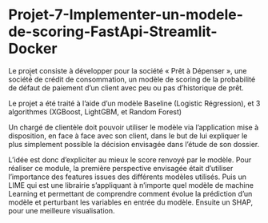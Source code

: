 # Projet-7-Implementer-un-modele-de-scoring-FastApi-Streamlit-Docker
Le projet consiste à développer pour la société « Prêt à Dépenser », une société́ de crédit de consommation, un modèle de scoring de la probabilité de défaut de paiement d’un client avec peu ou pas d’historique de prêt. 

Le projet a été traité à l’aide d’un modèle Baseline (Logistic Régression), et 3 algorithmes (XGBoost, LightGBM, et Random Forest) 

Un chargé de clientèle doit pouvoir utiliser le modèle via l’application mise à disposition, en face à face avec son client, dans le but de lui expliquer le plus simplement possible la décision envisagée dans l’étude de son dossier.

L’idée est donc d’expliciter au mieux le score renvoyé par le modèle. Pour réaliser ce module, la première perspective envisagée était d’utiliser l’importance des features issues des différents modèles utilisés. Puis un LIME qui est une librairie s’appliquant à n’importe quel modèle de machine Learning et permettant de comprendre comment évolue la prédiction d’un modèle et perturbant les variables en entrée du modèle. Ensuite un SHAP, pour une meilleure visualisation. 

